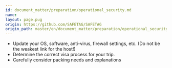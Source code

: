 ```yaml
---
id: document_matter/preparation/operational_security.md
name: 
layout: page.pug
origin: https://github.com/SAFETAG/SAFETAG
origin_path: master/en/document_matter/preparation/operational_security.md
---
```


  * Update your OS, software, anti-virus, firewall settings, etc. (Do not be the weakest link for the host!)
  * Determine the correct visa process for your trip.
  * Carefully consider packing needs and explanations 


